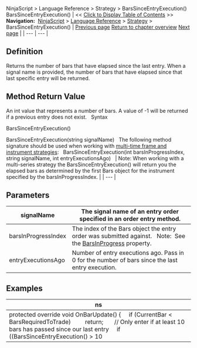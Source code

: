 ﻿
NinjaScript > Language Reference > Strategy > BarsSinceEntryExecution()
BarsSinceEntryExecution()
| << [Click to Display Table of Contents](barssinceentryexecution.md) >> **Navigation:**     [NinjaScript](ninjascript.md) > [Language Reference](language_reference_wip.md) > [Strategy](strategy.md) > BarsSinceEntryExecution() | [Previous page](barsrequiredtotrade.md) [Return to chapter overview](strategy.md) [Next page](barssinceexitexecution.md) |
| --- | --- |
## Definition
Returns the number of bars that have elapsed since the last entry. When a signal name is provided, the number of bars that have elapsed since that last specific entry will be returned.
## 
## Method Return Value
An int value that represents a number of bars. A value of -1 will be returned if a previous entry does not exist.
 
Syntax  

BarsSinceEntryExecution()  

BarsSinceEntryExecution(string signalName)
 
The following method signature should be used when working with [multi-time frame and instrument strategies](multi-time_frame__instruments.md):
 
BarsSinceEntryExecution(int barsInProgressIndex, string signalName, int entryExecutionsAgo)
 
| Note: When working with a multi-series strategy the BarsSinceEntryExecution() will return you the elapsed bars as determined by the first Bars object for the instrument specified by the barsInProgressIndex. |
| --- |

## Parameters
| signalName | The signal name of an entry order specified in an order entry method. |
| --- | --- |
| barsInProgressIndex | The index of the Bars object the entry order was submitted against.    Note:  See the [BarsInProgress](barsinprogress.md) property. |
| entryExecutionsAgo | Number of entry executions ago. Pass in 0 for the number of bars since the last entry execution. |

## Examples
| ns |
| --- |
| protected override void OnBarUpdate() {      if (CurrentBar < BarsRequiredToTrade)           return;         // Only enter if at least 10 bars has passed since our last entry      if ((BarsSinceEntryExecution() > 10 || BarsSinceEntryExecution() == -1) && CrossAbove(SMA(10), SMA(20), 1))          EnterLong();      } |

